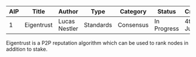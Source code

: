 | AIP | Title | Author | Type | Category | Status | Created |
|---|---|---|---|---|---|---|
| 1 | Eigentrust | Lucas Nestler | Standards | Consensus | In Progress | 4th of July |

Eigentrust is a P2P reputation algorithm which can be used to rank nodes in addition to stake. 
